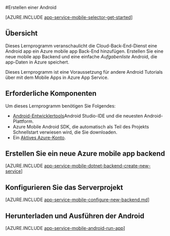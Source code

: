 <properties
    pageTitle="Erstellen einer Android auf Azure App Service mobiler Apps | Microsoft Azure"
    description="Folgen Sie dieser Anleitung zum Einstieg Backends Azure mobile-Anwendung für Android-Entwicklung"
    services="app-service\mobile"
    documentationCenter="android"
    authors="ysxu"
    manager="erikre"
    editor=""/>

<tags
    ms.service="app-service-mobile"
    ms.workload="na"
    ms.tgt_pltfrm="mobile-android"
    ms.devlang="java"
    ms.topic="hero-article"
    ms.date="10/01/2016"
    ms.author="yuaxu"/>

#<a name="create-an-android-app"></a>Erstellen einer Android

[AZURE.INCLUDE [app-service-mobile-selector-get-started](../../includes/app-service-mobile-selector-get-started.md)]

## <a name="overview"></a>Übersicht

Dieses Lernprogramm veranschaulicht die Cloud-Back-End-Dienst eine Android app ein Azure mobile app Back-End hinzufügen.  Erstellen Sie eine neue mobile app Backend und eine einfache _Aufgabenliste_ Android, die app-Daten in Azure speichert.

Dieses Lernprogramm ist eine Voraussetzung für andere Android Tutorials über mit dem Mobile Apps in Azure App Service.

## <a name="prerequisites"></a>Erforderliche Komponenten

Um dieses Lernprogramm benötigen Sie Folgendes:

* [Android-Entwicklertools](https://developer.android.com/sdk/index.html)Android Studio-IDE und die neuesten Android-Plattform.
* Azure Mobile Android SDK, die automatisch als Teil des Projekts Schnellstart verwiesen wird, die Sie downloaden.
* Ein [Aktives Azure-Konto](https://azure.microsoft.com/pricing/free-trial/).

## <a name="create-a-new-azure-mobile-app-backend"></a>Erstellen Sie ein neue Azure mobile app backend

[AZURE.INCLUDE [app-service-mobile-dotnet-backend-create-new-service](../../includes/app-service-mobile-dotnet-backend-create-new-service.md)]

## <a name="configure-the-server-project"></a>Konfigurieren Sie das Serverprojekt

[AZURE.INCLUDE [app-service-mobile-configure-new-backend.md](../../includes/app-service-mobile-configure-new-backend.md)]

## <a name="download-and-run-the-android-app"></a>Herunterladen und Ausführen der Android

[AZURE.INCLUDE [app-service-mobile-android-run-app](../../includes/app-service-mobile-android-run-app.md)]

<!-- URLs -->
[Azure portal]: https://portal.azure.com/
[Visual Studio Community 2013]: https://go.microsoft.com/fwLink/p/?LinkID=534203
